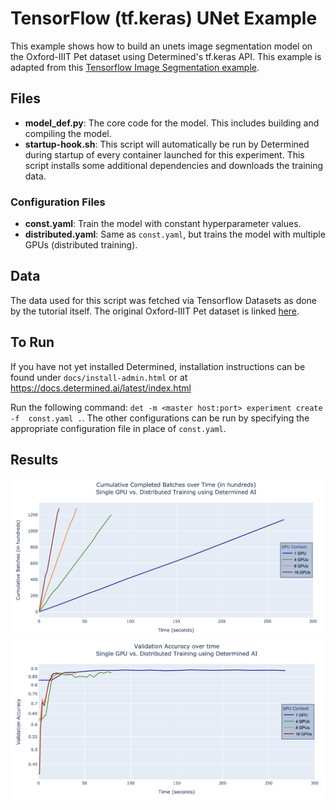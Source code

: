 # TensorFlow (tf.keras) UNet Example

This example shows how to build an unets image segmentation model on the 
Oxford-IIIT Pet dataset using Determined's tf.keras API. This example is adapted 
from this [Tensorflow Image Segmentation example](https://www.tensorflow.org/tutorials/images/segmentation).

## Files
* **model_def.py**: The core code for the model. This includes building and compiling the model.
* **startup-hook.sh**: This script will automatically be run by Determined during startup of every container launched for this experiment. This script installs some additional dependencies and downloads the training data.

### Configuration Files
* **const.yaml**: Train the model with constant hyperparameter values.
* **distributed.yaml**: Same as `const.yaml`, but trains the model with multiple GPUs (distributed training).

## Data
The data used for this script was fetched via Tensorflow Datasets as done by the tutorial itself. 
The original Oxford-IIIT Pet dataset is linked [here](https://www.robots.ox.ac.uk/~vgg/data/pets/). 

## To Run
If you have not yet installed Determined, installation instructions can be found
under `docs/install-admin.html` or at https://docs.determined.ai/latest/index.html

Run the following command: `det -m <master host:port> experiment create -f 
const.yaml .`. The other configurations can be run by specifying the appropriate 
configuration file in place of `const.yaml`.

## Results
![Single GPU vs. Distributed Training with Determined AI](Cumulative_Batches.png)
![Single GPU vs. Distributed Training Validation Accuracy](Validation_Accuracy.png)
